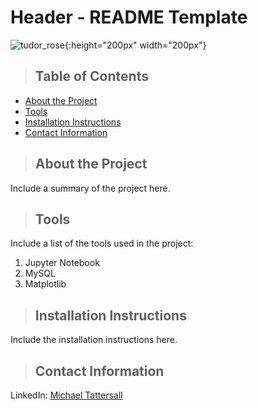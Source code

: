 # Header - README Template

![tudor_rose](https://drive.google.com/uc?export=view&id=12PhVkvTBd5YzO5HEqEiH7rdXjLGs-EkR){:height="200px" width="200px"}

>## Table of Contents
* [About the Project](#about_the_project)
* [Tools](#tools)
* [Installation Instructions](#installation_instructions)
* [Contact Information](contact_information)

<a class="anchor" id="about_the_project"></a>
>## About the Project
Include a summary of the project here.

<a class="anchor" id="tools"></a>
>## Tools
Include a list of the tools used in the project:
1. Jupyter Notebook
2. MySQL
3. Matplotlib

<a class="anchor" id="installation_instructions"></a>
>## Installation Instructions
Include the installation instructions here.

<a class="anchor" id="contact_information"></a>
>## Contact Information
LinkedIn: [Michael Tattersall](https://www.linkedin.com/in/michaelhtattersall/) 

